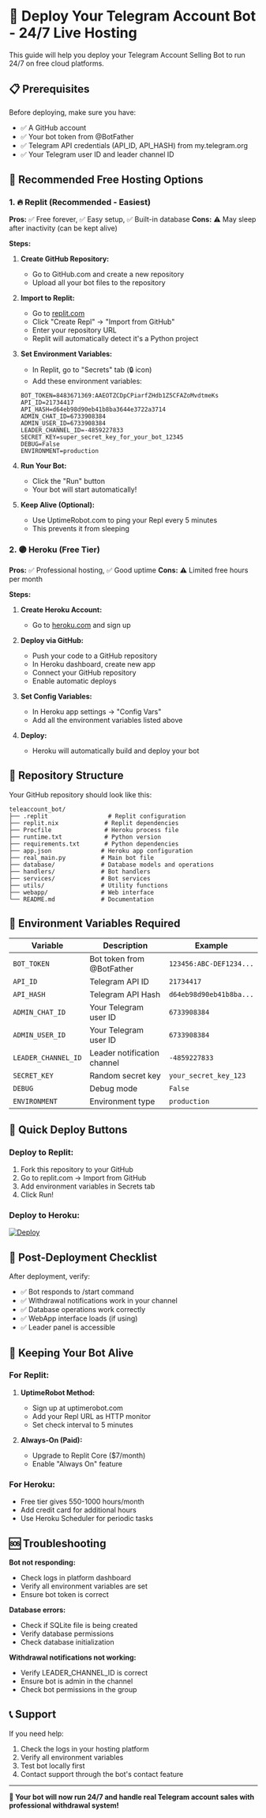 # 🚀 Deploy Your Telegram Account Bot - 24/7 Live Hosting

This guide will help you deploy your Telegram Account Selling Bot to run 24/7 on free cloud platforms.

## 📋 Prerequisites

Before deploying, make sure you have:
- ✅ A GitHub account
- ✅ Your bot token from @BotFather
- ✅ Telegram API credentials (API_ID, API_HASH) from my.telegram.org
- ✅ Your Telegram user ID and leader channel ID

## 🎯 Recommended Free Hosting Options

### 1. 🔥 **Replit (Recommended - Easiest)**

**Pros:** ✅ Free forever, ✅ Easy setup, ✅ Built-in database
**Cons:** ⚠️ May sleep after inactivity (can be kept alive)

**Steps:**
1. **Create GitHub Repository:**
   - Go to GitHub.com and create a new repository
   - Upload all your bot files to the repository

2. **Import to Replit:**
   - Go to [replit.com](https://replit.com)
   - Click "Create Repl" → "Import from GitHub"
   - Enter your repository URL
   - Replit will automatically detect it's a Python project

3. **Set Environment Variables:**
   - In Replit, go to "Secrets" tab (🔒 icon)
   - Add these environment variables:
   ```
   BOT_TOKEN=8483671369:AAEOTZCDpCPiarfZHdb1Z5CFAZoMvdtmeKs
   API_ID=21734417
   API_HASH=d64eb98d90eb41b8ba3644e3722a3714
   ADMIN_CHAT_ID=6733908384
   ADMIN_USER_ID=6733908384
   LEADER_CHANNEL_ID=-4859227833
   SECRET_KEY=super_secret_key_for_your_bot_12345
   DEBUG=False
   ENVIRONMENT=production
   ```

4. **Run Your Bot:**
   - Click the "Run" button
   - Your bot will start automatically!

5. **Keep Alive (Optional):**
   - Use UptimeRobot.com to ping your Repl every 5 minutes
   - This prevents it from sleeping

### 2. 🟣 **Heroku (Free Tier)**

**Pros:** ✅ Professional hosting, ✅ Good uptime
**Cons:** ⚠️ Limited free hours per month

**Steps:**
1. **Create Heroku Account:**
   - Go to [heroku.com](https://heroku.com) and sign up

2. **Deploy via GitHub:**
   - Push your code to a GitHub repository
   - In Heroku dashboard, create new app
   - Connect your GitHub repository
   - Enable automatic deploys

3. **Set Config Variables:**
   - In Heroku app settings → "Config Vars"
   - Add all the environment variables listed above

4. **Deploy:**
   - Heroku will automatically build and deploy your bot

## 📁 Repository Structure

Your GitHub repository should look like this:
```
teleaccount_bot/
├── .replit                 # Replit configuration
├── replit.nix             # Replit dependencies
├── Procfile               # Heroku process file
├── runtime.txt            # Python version
├── requirements.txt       # Python dependencies
├── app.json              # Heroku app configuration
├── real_main.py          # Main bot file
├── database/             # Database models and operations
├── handlers/             # Bot handlers
├── services/             # Bot services
├── utils/                # Utility functions
├── webapp/               # Web interface
└── README.md             # Documentation
```

## 🔧 Environment Variables Required

| Variable | Description | Example |
|----------|-------------|---------|
| `BOT_TOKEN` | Bot token from @BotFather | `123456:ABC-DEF1234...` |
| `API_ID` | Telegram API ID | `21734417` |
| `API_HASH` | Telegram API Hash | `d64eb98d90eb41b8ba...` |
| `ADMIN_CHAT_ID` | Your Telegram user ID | `6733908384` |
| `ADMIN_USER_ID` | Your Telegram user ID | `6733908384` |
| `LEADER_CHANNEL_ID` | Leader notification channel | `-4859227833` |
| `SECRET_KEY` | Random secret key | `your_secret_key_123` |
| `DEBUG` | Debug mode | `False` |
| `ENVIRONMENT` | Environment type | `production` |

## 🚀 Quick Deploy Buttons

### Deploy to Replit:
1. Fork this repository to your GitHub
2. Go to replit.com → Import from GitHub
3. Add environment variables in Secrets tab
4. Click Run!

### Deploy to Heroku:
[![Deploy](https://www.herokucdn.com/deploy/button.svg)](https://heroku.com/deploy)

## 🎯 Post-Deployment Checklist

After deployment, verify:
- ✅ Bot responds to /start command
- ✅ Withdrawal notifications work in your channel
- ✅ Database operations work correctly
- ✅ WebApp interface loads (if using)
- ✅ Leader panel is accessible

## 🔄 Keeping Your Bot Alive

### For Replit:
1. **UptimeRobot Method:**
   - Sign up at uptimerobot.com
   - Add your Repl URL as HTTP monitor
   - Set check interval to 5 minutes

2. **Always-On (Paid):**
   - Upgrade to Replit Core ($7/month)
   - Enable "Always On" feature

### For Heroku:
- Free tier gives 550-1000 hours/month
- Add credit card for additional hours
- Use Heroku Scheduler for periodic tasks

## 🆘 Troubleshooting

**Bot not responding:**
- Check logs in platform dashboard
- Verify all environment variables are set
- Ensure bot token is correct

**Database errors:**
- Check if SQLite file is being created
- Verify database permissions
- Check database initialization

**Withdrawal notifications not working:**
- Verify LEADER_CHANNEL_ID is correct
- Ensure bot is admin in the channel
- Check bot permissions in the group

## 📞 Support

If you need help:
1. Check the logs in your hosting platform
2. Verify all environment variables
3. Test bot locally first
4. Contact support through the bot's contact feature

---

**🎉 Your bot will now run 24/7 and handle real Telegram account sales with professional withdrawal system!**